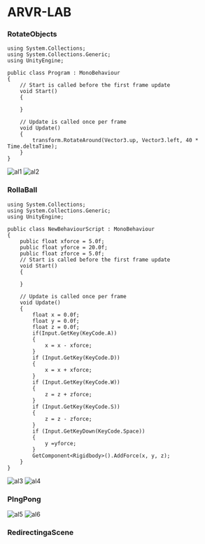 # ARVR-LAB
### RotateObjects
```
using System.Collections;
using System.Collections.Generic;
using UnityEngine;

public class Program : MonoBehaviour
{
    // Start is called before the first frame update
    void Start()
    {
        
    }

    // Update is called once per frame
    void Update()
    {
        transform.RotateAround(Vector3.up, Vector3.left, 40 * Time.deltaTime);
    }
}
```
![al1](https://github.com/SOWMIYA2003/ARVR-LAB/assets/93427443/bff55c40-899b-4a4c-ad7f-e5f3513c13ca)
![al2](https://github.com/SOWMIYA2003/ARVR-LAB/assets/93427443/2f785842-c330-499f-bea8-da6aabd3d1fb)
### RollaBall
```
using System.Collections;
using System.Collections.Generic;
using UnityEngine;

public class NewBehaviourScript : MonoBehaviour
{
    public float xforce = 5.0f;
    public float yforce = 20.0f;
    public float zforce = 5.0f;
    // Start is called before the first frame update
    void Start()
    {
        
    }

    // Update is called once per frame
    void Update()
    {
        float x = 0.0f;
        float y = 0.0f;
        float z = 0.0f;
        if(Input.GetKey(KeyCode.A))
        {
            x = x - xforce;
        }
        if (Input.GetKey(KeyCode.D))
        {
            x = x + xforce;
        }
        if (Input.GetKey(KeyCode.W))
        {
            z = z + zforce;
        }
        if (Input.GetKey(KeyCode.S))
        {
            z = z - zforce;
        }
        if (Input.GetKeyDown(KeyCode.Space))
        {
            y =yforce;
        }
        GetComponent<Rigidbody>().AddForce(x, y, z);
    }
}
```
![al3](https://github.com/SOWMIYA2003/ARVR-LAB/assets/93427443/2449e29b-19f0-42ba-8d57-13ee8a6ab771)
![al4](https://github.com/SOWMIYA2003/ARVR-LAB/assets/93427443/5c1a51bc-8eb5-4855-92cf-f89086457bf4)
### PIngPong
![al5](https://github.com/SOWMIYA2003/ARVR-LAB/assets/93427443/3e734460-6fab-4aa6-846c-8481032965c7)
![al6](https://github.com/SOWMIYA2003/ARVR-LAB/assets/93427443/ee6a0e10-d54f-4bbf-8d49-2f54b98e30e4)
### RedirectingaScene

